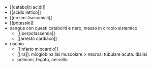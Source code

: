 - [[cataboliti acidi]]
- [[acido lattico]]
- [[enzimi lisosomiali]]
- [[potassio]]
- sangue con questi cataboliti e nero, messo in circolo sistemico
	- [[iperpotassemia]]
	- [[arresto cardiaco]]
- rischio
	- [[infarto miocardio]]
	- [[ira]]: mioglobina lisi muscolare > necrosi tubulare acuta: dialisi
	- polmoni, fegato, cervello
